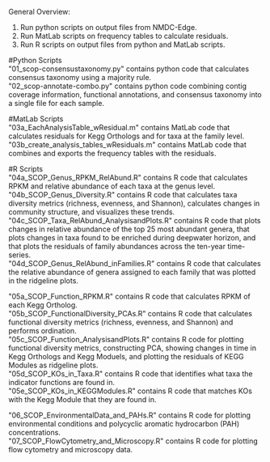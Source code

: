 General Overview:  
1. Run python scripts on output files from NMDC-Edge.
2. Run MatLab scripts on frequency tables to calculate residuals.
3. Run R scripts on output files from python and MatLab scripts. 

#Python Scripts  
"01_scop-consensustaxonomy.py" contains python code that calculates consensus taxonomy using a majority rule.  
"02_scop-annotate-combo.py" contains python code combining contig coverage information, functional annotations, and consensus taxonomy into a single file for each sample.  

#MatLab Scripts  
"03a_EachAnalysisTable_wResidual.m" contains MatLab code that calculates residuals for Kegg Orthologs and for taxa at the family level.   
"03b_create_analysis_tables_wResiduals.m" contains MatLab code that combines and exports the frequency tables with the residuals.    

#R Scripts  
"04a_SCOP_Genus_RPKM_RelAbund.R" contains R code that calculates RPKM and relative abundance of each taxa at the genus level.  
"04b_SCOP_Genus_Diversity.R" contains R code that calculates taxa diversity metrics (richness, evenness, and Shannon), calculates changes in community structure, and visualizes these trends.  
"04c_SCOP_Taxa_RelAbund_AnalysisandPlots.R" contains R code that plots changes in relative abundance of the top 25 most abundant genera, that plots changes in taxa found to be enriched during deepwater horizon, and that plots the residuals of family abundances across the ten-year time-series.  
"04d_SCOP_Genus_RelAbund_inFamilies.R" contains R code that calculates the relative abundance of genera assigned to each family that was plotted in the ridgeline plots.  

"05a_SCOP_Function_RPKM.R" contains R code that calculates RPKM of each Kegg Ortholog.  
"05b_SCOP_FunctionalDiversity_PCAs.R" contains R code that calculates functional diversity metrics (richness, evenness, and Shannon) and performs ordination.   
"05c_SCOP_Function_AnalysisandPlots.R" contains R code for plotting functional diversity metrics, constructing PCA, showing changes in time in Kegg Orthologs and Kegg Moduels, and plotting the residuals of KEGG Modules as ridgeline plots.  
"05d_SCOP_KOs_in_Taxa.R" contains R code that identifies what taxa the indicator functions are found in.    
"05e_SCOP_KOs_in_KEGGModules.R" contains R code that matches KOs with the Kegg Module that they are found in.  

"06_SCOP_EnvironmentalData_and_PAHs.R" contains R code for plotting environmental conditions and polycyclic aromatic hydrocarbon (PAH) concentrations.  
"07_SCOP_FlowCytometry_and_Microscopy.R" contains R code for plotting flow cytometry and microscopy data.  
